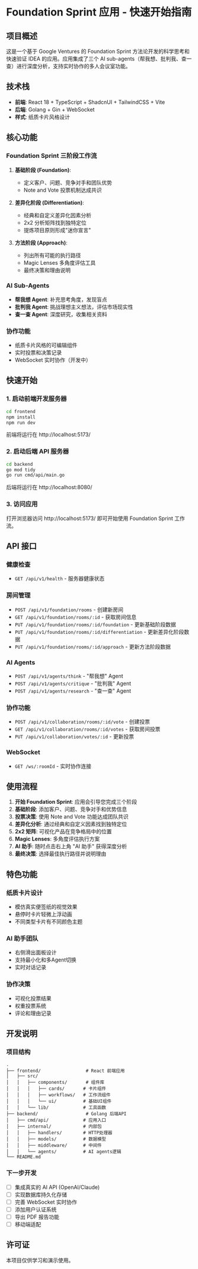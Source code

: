 # Foundation Sprint 应用 - 快速开始指南

## 项目概述

这是一个基于 Google Ventures 的 Foundation Sprint 方法论开发的科学思考和快速验证 IDEA 的应用。应用集成了三个 AI sub-agents（帮我想、批判我、查一查）进行深度分析，支持实时协作的多人会议室功能。

## 技术栈

- **前端**: React 18 + TypeScript + ShadcnUI + TailwindCSS + Vite
- **后端**: Golang + Gin + WebSocket
- **样式**: 纸质卡片风格设计

## 核心功能

### Foundation Sprint 三阶段工作流

1. **基础阶段 (Foundation)**: 
   - 定义客户、问题、竞争对手和团队优势
   - Note and Vote 投票机制达成共识

2. **差异化阶段 (Differentiation)**:
   - 经典和自定义差异化因素分析
   - 2x2 分析矩阵找到独特定位
   - 提炼项目原则形成"迷你宣言"

3. **方法阶段 (Approach)**:
   - 列出所有可能的执行路径
   - Magic Lenses 多角度评估工具
   - 最终决策和理由说明

### AI Sub-Agents

- **帮我想 Agent**: 补充思考角度，发现盲点
- **批判我 Agent**: 挑战理想主义想法，评估市场现实性  
- **查一查 Agent**: 深度研究，收集相关资料

### 协作功能

- 纸质卡片风格的可编辑组件
- 实时投票和决策记录
- WebSocket 实时协作（开发中）

## 快速开始

### 1. 启动前端开发服务器

```bash
cd frontend
npm install
npm run dev
```

前端将运行在 http://localhost:5173/

### 2. 启动后端 API 服务器

```bash
cd backend
go mod tidy
go run cmd/api/main.go
```

后端将运行在 http://localhost:8080/

### 3. 访问应用

打开浏览器访问 http://localhost:5173/ 即可开始使用 Foundation Sprint 工作流。

## API 接口

### 健康检查
- `GET /api/v1/health` - 服务器健康状态

### 房间管理
- `POST /api/v1/foundation/rooms` - 创建新房间
- `GET /api/v1/foundation/rooms/:id` - 获取房间信息
- `PUT /api/v1/foundation/rooms/:id/foundation` - 更新基础阶段数据
- `PUT /api/v1/foundation/rooms/:id/differentiation` - 更新差异化阶段数据
- `PUT /api/v1/foundation/rooms/:id/approach` - 更新方法阶段数据

### AI Agents
- `POST /api/v1/agents/think` - "帮我想" Agent
- `POST /api/v1/agents/critique` - "批判我" Agent
- `POST /api/v1/agents/research` - "查一查" Agent

### 协作功能
- `POST /api/v1/collaboration/rooms/:id/vote` - 创建投票
- `GET /api/v1/collaboration/rooms/:id/votes` - 获取房间投票
- `PUT /api/v1/collaboration/votes/:id` - 更新投票

### WebSocket
- `GET /ws/:roomId` - 实时协作连接

## 使用流程

1. **开始 Foundation Sprint**: 应用会引导您完成三个阶段
2. **基础阶段**: 添加客户、问题、竞争对手和优势信息
3. **投票决策**: 使用 Note and Vote 功能达成团队共识
4. **差异化分析**: 通过经典和自定义因素找到独特定位
5. **2x2 矩阵**: 可视化产品在竞争格局中的位置
6. **Magic Lenses**: 多角度评估执行方案
7. **AI 助手**: 随时点击右上角 "AI 助手" 获得深度分析
8. **最终决策**: 选择最佳执行路径并说明理由

## 特色功能

### 纸质卡片设计
- 模仿真实便签纸的视觉效果
- 悬停时卡片轻微上浮动画
- 不同类型卡片有不同颜色主题

### AI 助手团队
- 右侧滑出面板设计
- 支持最小化和多Agent切换
- 实时对话记录

### 协作决策
- 可视化投票结果
- 权重投票系统
- 评论和理由记录

## 开发说明

### 项目结构

```
.
├── frontend/                 # React 前端应用
│   ├── src/
│   │   ├── components/       # 组件库
│   │   │   ├── cards/       # 卡片组件
│   │   │   ├── workflows/   # 工作流组件
│   │   │   └── ui/          # 基础UI组件
│   │   └── lib/             # 工具函数
├── backend/                  # Golang 后端API
│   ├── cmd/api/             # 应用入口
│   ├── internal/            # 内部包
│   │   ├── handlers/        # HTTP处理器
│   │   ├── models/          # 数据模型
│   │   ├── middleware/      # 中间件
│   │   └── agents/          # AI agents逻辑
└── README.md
```

### 下一步开发

- [ ] 集成真实的 AI API (OpenAI/Claude)
- [ ] 实现数据库持久化存储
- [ ] 完善 WebSocket 实时协作
- [ ] 添加用户认证系统
- [ ] 导出 PDF 报告功能
- [ ] 移动端适配

## 许可证

本项目仅供学习和演示使用。